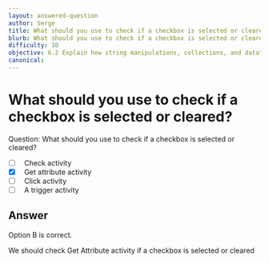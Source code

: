 ```yaml
---
layout: answered-question
author: Serge
title: What should you use to check if a checkbox is selected or cleared?
blurb: What should you use to check if a checkbox is selected or cleared?
difficulty: 10
objective: 6.2 Explain how string manipulations, collections, and datatables are used for data manipulation
canonical: 
---
```


<h1>What should you use to check if a checkbox is selected or cleared?</h1>

Question:  What should you use to check if a checkbox is selected or cleared?

 - [ ] &nbsp;  Check activity
 - [X] &nbsp;  Get attribute activity
 - [ ] &nbsp;  Click activity
 - [ ] &nbsp;  A trigger activity

## Answer

Option B is correct.

We should check Get Attribute activity if a checkbox is selected or cleared

